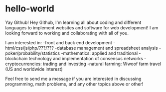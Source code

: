 # hello-world
Yay Github!
Hey Github, I'm learning all about coding and different languages to implement websites and software for web development!
I am looking forward to working and collaborating with all of you.

I am interested in:
-front and back end development
-html/css/js/php/???/???
-database management and spreadsheet analysis
-poker/probability/statistics
-mathematics: applied and traditional
-blockchain technology and implementation of consensus networks 
-cryptocurrencies: trading and investing
-natural farming: Wwoof farm travel (US and worldwide interest)

Feel free to send me a message if you are interested in discussing programming, math problems, and any other topics above or other!
